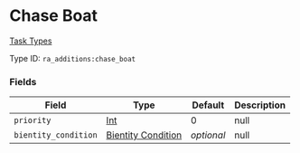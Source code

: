 # Chase Boat
[Task Types](../task_types_types.md)

Type ID: `ra_additions:chase_boat`
### Fields
Field | Type | Default | Description
------|------|---------|-------------
`priority` | [Int](../data_types/int.md) | 0 | null
`bientity_condition` | [Bientity Condition](../data_types/bientity_condition.md) | _optional_ | null

